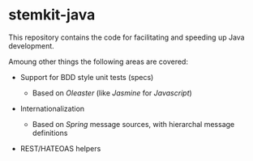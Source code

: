 # stemkit-java

This repository contains the code for facilitating and speeding up Java development.

Amoung other things the following areas are covered:

- Support for BDD style unit tests (specs)
    + Based on _Oleaster_ (like _Jasmine_ for _Javascript_)

- Internationalization
    + Based on _Spring_ message sources, with hierarchal message definitions

- REST/HATEOAS helpers
